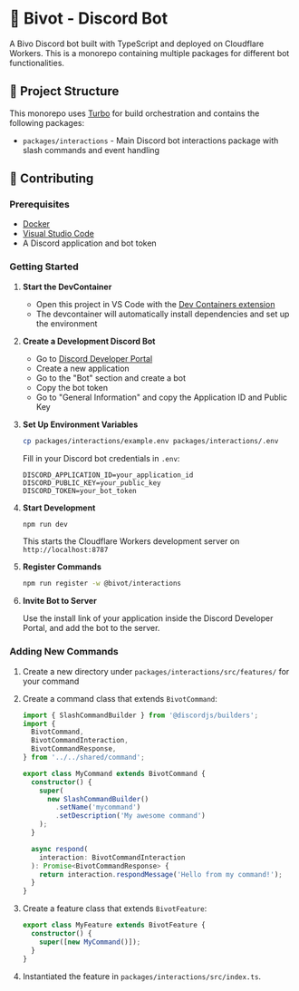 # 🤖 Bivot - Discord Bot

A Bivo Discord bot built with TypeScript and deployed on Cloudflare Workers. This is a monorepo containing multiple packages for different bot functionalities.

## 📁 Project Structure

This monorepo uses [Turbo](https://turbo.build/) for build orchestration and contains the following packages:

- `packages/interactions` - Main Discord bot interactions package with slash commands and event handling

## 🤝 Contributing

### Prerequisites

- [Docker](https://www.docker.com/)
- [Visual Studio Code](https://code.visualstudio.com/)
- A Discord application and bot token

### Getting Started

1. **Start the DevContainer**
   - Open this project in VS Code with the [Dev Containers extension](https://marketplace.visualstudio.com/items?itemName=ms-vscode-remote.remote-containers)
   - The devcontainer will automatically install dependencies and set up the environment

2. **Create a Development Discord Bot**
   - Go to [Discord Developer Portal](https://discord.com/developers/applications)
   - Create a new application
   - Go to the "Bot" section and create a bot
   - Copy the bot token
   - Go to "General Information" and copy the Application ID and Public Key

3. **Set Up Environment Variables**

   ```bash
   cp packages/interactions/example.env packages/interactions/.env
   ```

   Fill in your Discord bot credentials in `.env`:

   ```env
   DISCORD_APPLICATION_ID=your_application_id
   DISCORD_PUBLIC_KEY=your_public_key
   DISCORD_TOKEN=your_bot_token
   ```

4. **Start Development**

   ```bash
   npm run dev
   ```

   This starts the Cloudflare Workers development server on `http://localhost:8787`

5. **Register Commands**

   ```bash
   npm run register -w @bivot/interactions
   ```

6. **Invite Bot to Server**

   Use the install link of your application inside the Discord Developer Portal, and add the bot to the server.

### Adding New Commands

1. Create a new directory under `packages/interactions/src/features/` for your command
2. Create a command class that extends `BivotCommand`:

   ```typescript
   import { SlashCommandBuilder } from '@discordjs/builders';
   import {
     BivotCommand,
     BivotCommandInteraction,
     BivotCommandResponse,
   } from '../../shared/command';

   export class MyCommand extends BivotCommand {
     constructor() {
       super(
         new SlashCommandBuilder()
           .setName('mycommand')
           .setDescription('My awesome command')
       );
     }

     async respond(
       interaction: BivotCommandInteraction
     ): Promise<BivotCommandResponse> {
       return interaction.respondMessage('Hello from my command!');
     }
   }
   ```

3. Create a feature class that extends `BivotFeature`:

   ```typescript
   export class MyFeature extends BivotFeature {
     constructor() {
       super([new MyCommand()]);
     }
   }
   ```

4. Instantiated the feature in `packages/interactions/src/index.ts`.
